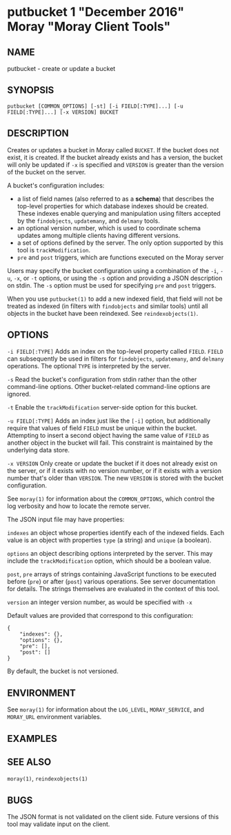 # putbucket 1 "December 2016" Moray "Moray Client Tools"

## NAME

putbucket - create or update a bucket

## SYNOPSIS

`putbucket [COMMON_OPTIONS] [-st] [-i FIELD[:TYPE]...] [-u FIELD[:TYPE]...] [-x VERSION] BUCKET`

## DESCRIPTION

Creates or updates a bucket in Moray called `BUCKET`.  If the bucket does not
exist, it is created.  If the bucket already exists and has a version, the
bucket will only be updated if `-x` is specified and `VERSION` is greater than
the version of the bucket on the server.

A bucket's configuration includes:

* a list of field names (also referred to as a **schema**) that describes the
  top-level properties for which database indexes should be created.  These
  indexes enable querying and manipulation using filters accepted by the
  `findobjects`, `updatemany`, and `delmany` tools.
* an optional version number, which is used to coordinate schema updates among
  multiple clients having different versions.
* a set of options defined by the server.  The only option supported by this
  tool is `trackModification`.
* `pre` and `post` triggers, which are functions executed on the Moray server

Users may specify the bucket configuration using a combination of the `-i`,
`-u`, `-x`, or `-t` options, or using the `-s` option and providing a JSON
description on stdin.  The `-s` option must be used for specifying `pre` and
`post` triggers.

When you use `putbucket(1)` to add a new indexed field, that field will not be
treated as indexed (in filters with `findobjects` and similar tools) until all
objects in the bucket have been reindexed.  See `reindexobjects(1)`.

## OPTIONS

`-i FIELD[:TYPE]`
    Adds an index on the top-level property called `FIELD`.  `FIELD` can
    subsequently be used in filters for `findobjects`, `updatemany`, and
    `delmany` operations.  The optional `TYPE` is interpreted by the server.

`-s`
    Read the bucket's configuration from stdin rather than the other
    command-line options.  Other bucket-related command-line options are
    ignored.

`-t`
    Enable the `trackModification` server-side option for this bucket.

`-u FIELD[:TYPE]`
    Adds an index just like the `[-i]` option, but additionally require that
    values of field `FIELD` must be unique within the bucket.  Attempting to
    insert a second object having the same value of `FIELD` as another object in
    the bucket will fail.  This constraint is maintained by the underlying data
    store.

`-x VERSION`
    Only create or update the bucket if it does not already exist on the server,
    or if it exists with no version number, or if it exists with a version
    number that's older than `VERSION`.  The new `VERSION` is stored with the
    bucket configuration.

See `moray(1)` for information about the `COMMON_OPTIONS`, which control
the log verbosity and how to locate the remote server.

The JSON input file may have properties:

`indexes`
    an object whose properties identify each of the indexed fields.  Each value
    is an object with properties `type` (a string) and `unique` (a boolean).

`options`
    an object describing options interpreted by the server.  This may include
    the `trackModification` option, which should be a boolean value.

`post`, `pre`
    arrays of strings containing JavaScript functions to be executed before
    (`pre`) or after (`post`) various operations.  See server documentation for
    details.  The strings themselves are evaluated in the context of this tool.

`version`
    an integer version number, as would be specified with `-x`

Default values are provided that correspond to this configuration:

    {
        "indexes": {},
        "options": {},
        "pre": [],
        "post": []
    }

By default, the bucket is not versioned.


## ENVIRONMENT

See `moray(1)` for information about the `LOG_LEVEL`, `MORAY_SERVICE`, and
`MORAY_URL` environment variables.

## EXAMPLES

<!-- XXX -->

## SEE ALSO

`moray(1)`, `reindexobjects(1)`

## BUGS

The JSON format is not validated on the client side.  Future versions of this
tool may validate input on the client.
